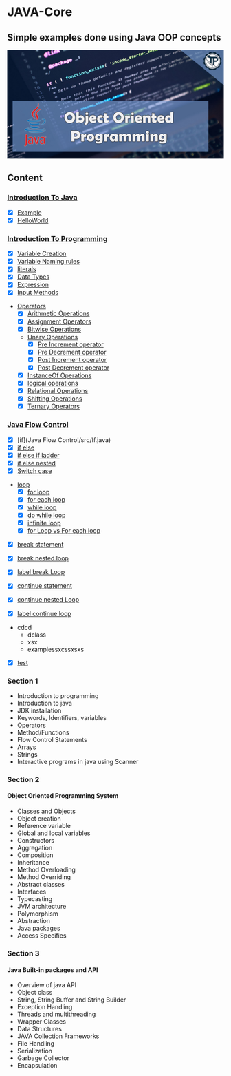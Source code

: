 # JAVA-Core
## Simple examples done using Java OOP concepts

![JAVA-Core](JavCore.jpg)

## Content

### [Introduction To Java](https://github.com/RahulSinghParmar/JAVA-Core/blob/04dac1abf303cebd25808b7ba3c278d39510bad7/Introduction%20To%20Java)
- [x] [Example](https://github.com/RahulSinghParmar/JAVA-Core/blob/0cc681f4f948828098d09806d2f06f0604153dcb/Introduction%20To%20Java/src/Example.java)
- [x] [HelloWorld](https://github.com/RahulSinghParmar/JAVA-Core/blob/0cc681f4f948828098d09806d2f06f0604153dcb/Introduction%20To%20Java/src/HelloWorld.java)

### [Introduction To Programming](https://github.com/RahulSinghParmar/JAVA-Core/blob/0cc681f4f948828098d09806d2f06f0604153dcb/Introduction%20To%20Programming)
- [x] [Variable Creation](https://github.com/RahulSinghParmar/JAVA-Core/blob/0cc681f4f948828098d09806d2f06f0604153dcb/Introduction%20To%20Programming/src/Variable_creation.java)
- [x] [Variable Naming rules](https://github.com/RahulSinghParmar/JAVA-Core/blob/0cc681f4f948828098d09806d2f06f0604153dcb/Introduction%20To%20Programming/src/Variable_Naming_Rules.java)
- [x] [literals](https://github.com/RahulSinghParmar/JAVA-Core/blob/0cc681f4f948828098d09806d2f06f0604153dcb/Introduction%20To%20Programming/src/literals.java)
- [x] [Data Types](https://github.com/RahulSinghParmar/JAVA-Core/blob/0cc681f4f948828098d09806d2f06f0604153dcb/Introduction%20To%20Programming/src/DataType.java)
- [x] [Expression](https://github.com/RahulSinghParmar/JAVA-Core/blob/0cc681f4f948828098d09806d2f06f0604153dcb/Introduction%20To%20Programming/src/Expressions.java)
- [x] [Input Methods](https://github.com/RahulSinghParmar/JAVA-Core/blob/0cc681f4f948828098d09806d2f06f0604153dcb/Introduction%20To%20Programming/src/Input.java)
- [Operators](https://github.com/RahulSinghParmar/JAVA-Core/blob/0cc681f4f948828098d09806d2f06f0604153dcb/Introduction%20To%20Programming/src/Operators)
  - [x] [Arithmetic Operations](https://github.com/RahulSinghParmar/JAVA-Core/blob/0cc681f4f948828098d09806d2f06f0604153dcb/Introduction%20To%20Programming/src/Operators/Arithmetic_Operator.java)
  - [x] [Assignment Operators](https://github.com/RahulSinghParmar/JAVA-Core/blob/0cc681f4f948828098d09806d2f06f0604153dcb/Introduction%20To%20Programming/src/Operators/Assignment_Operator.java)
  - [x] [Bitwise Operations](https://github.com/RahulSinghParmar/JAVA-Core/blob/0cc681f4f948828098d09806d2f06f0604153dcb/Introduction%20To%20Programming/src/Operators/Bitwise_Operator.java)
  - [Unary Operations](https://github.com/RahulSinghParmar/JAVA-Core/blob/0cc681f4f948828098d09806d2f06f0604153dcb/Introduction%20To%20Programming/src/Operators/Unary_Operators)
    - [x] [Pre Increment operator](https://github.com/RahulSinghParmar/JAVA-Core/blob/0cc681f4f948828098d09806d2f06f0604153dcb/Introduction%20To%20Programming/src/Operators/Unary_Operators/Pre_Increment_Operator.java)
    - [x] [Pre Decrement operator](https://github.com/RahulSinghParmar/JAVA-Core/blob/0cc681f4f948828098d09806d2f06f0604153dcb/Introduction%20To%20Programming/src/Operators/Unary_Operators/Pre_Decrement_Operator.java)
    - [x] [Post Increment operator](https://github.com/RahulSinghParmar/JAVA-Core/blob/0cc681f4f948828098d09806d2f06f0604153dcb/Introduction%20To%20Programming/src/Operators/Unary_Operators/Post_Increment_Operator.java)
    - [x] [Post Decrement operator](https://github.com/RahulSinghParmar/JAVA-Core/blob/0cc681f4f948828098d09806d2f06f0604153dcb/Introduction%20To%20Programming/src/Operators/Unary_Operators/Post_Decrement_Operator.java)
  - [x] [InstanceOf Operations](https://github.com/RahulSinghParmar/JAVA-Core/blob/0cc681f4f948828098d09806d2f06f0604153dcb/Introduction%20To%20Programming/src/Operators/InstanceOf_Operator.java)
  - [x] [logical operations](https://github.com/RahulSinghParmar/JAVA-Core/blob/0cc681f4f948828098d09806d2f06f0604153dcb/Introduction%20To%20Programming/src/Operators/logical_Operator.java)
  - [x] [Relational Operations](https://github.com/RahulSinghParmar/JAVA-Core/blob/0cc681f4f948828098d09806d2f06f0604153dcb/Introduction%20To%20Programming/src/Operators/Relational_Operator.java)
  - [x] [Shifting Operations](https://github.com/RahulSinghParmar/JAVA-Core/blob/0cc681f4f948828098d09806d2f06f0604153dcb/Introduction%20To%20Programming/src/Operators/Shift_Operator.java)
  - [x] [Ternary Operators](https://github.com/RahulSinghParmar/JAVA-Core/blob/0cc681f4f948828098d09806d2f06f0604153dcb/Introduction%20To%20Programming/src/Operators/Ternary_Operator.java)

### [Java Flow Control](https://github.com/RahulSinghParmar/JAVA-Core/blob/a7149e446566272ab4c1b0501688cea06d3cdcac/Java%20Flow%20Control)
- [x] [if](Java Flow Control/src/If.java)
- [x] [if else](https://github.com/RahulSinghParmar/JAVA-Core/blob/a7149e446566272ab4c1b0501688cea06d3cdcac/Java%20Flow%20Control/src/If_else.java)
- [x] [if else if ladder](https://github.com/RahulSinghParmar/JAVA-Core/blob/a7149e446566272ab4c1b0501688cea06d3cdcac/Java%20Flow%20Control/src/ladder_if_else_if.java)
- [x] [if else nested](https://github.com/RahulSinghParmar/JAVA-Core/blob/a7149e446566272ab4c1b0501688cea06d3cdcac/Java%20Flow%20Control/src/Nested_If_else.java)
- [x] [Switch case](https://github.com/RahulSinghParmar/JAVA-Core/blob/a7149e446566272ab4c1b0501688cea06d3cdcac/Java%20Flow%20Control/src/Switch_Case.java)
- [loop](https://github.com/RahulSinghParmar/JAVA-Core/blob/a7149e446566272ab4c1b0501688cea06d3cdcac/Java%20Flow%20Control/src/Loop)
  - [x] [for loop](https://github.com/RahulSinghParmar/JAVA-Core/blob/a7149e446566272ab4c1b0501688cea06d3cdcac/Java%20Flow%20Control/src/Loop/For_Loop.java)
  - [x] [for each loop](https://github.com/RahulSinghParmar/JAVA-Core/blob/a7149e446566272ab4c1b0501688cea06d3cdcac/Java%20Flow%20Control/src/Loop/For_each_loop.java)
  - [x] [while loop](https://github.com/RahulSinghParmar/JAVA-Core/blob/a7149e446566272ab4c1b0501688cea06d3cdcac/Java%20Flow%20Control/src/Loop/While_loop.java)
  - [x] [do while loop](https://github.com/RahulSinghParmar/JAVA-Core/blob/a7149e446566272ab4c1b0501688cea06d3cdcac/Java%20Flow%20Control/src/Loop/Do_While_loop.java)
  - [x] [infinite loop](https://github.com/RahulSinghParmar/JAVA-Core/blob/a7149e446566272ab4c1b0501688cea06d3cdcac/Java%20Flow%20Control/src/Loop/Infinite_for_Loop.java)
  - [x] [for Loop vs For each loop](https://github.com/RahulSinghParmar/JAVA-Core/blob/a7149e446566272ab4c1b0501688cea06d3cdcac/Java%20Flow%20Control/src/Loop/for_loop_VS_For_each_loop.java)
- [x] [break statement](https://github.com/RahulSinghParmar/JAVA-Core/blob/a7149e446566272ab4c1b0501688cea06d3cdcac/Java%20Flow%20Control/src/Break.java)
- [x] [break nested loop](https://github.com/RahulSinghParmar/JAVA-Core/blob/a7149e446566272ab4c1b0501688cea06d3cdcac/Java%20Flow%20Control/src/Break_nested_loop.java)
- [x] [label break Loop](https://github.com/RahulSinghParmar/JAVA-Core/blob/a7149e446566272ab4c1b0501688cea06d3cdcac/Java%20Flow%20Control/src/Label_break_statement.java)
- [x] [continue statement](https://github.com/RahulSinghParmar/JAVA-Core/blob/a7149e446566272ab4c1b0501688cea06d3cdcac/Java%20Flow%20Control/src/Continue.java)
- [x] [continue nested Loop](https://github.com/RahulSinghParmar/JAVA-Core/blob/a7149e446566272ab4c1b0501688cea06d3cdcac/Java%20Flow%20Control/src/Continue_nested_loop.java)
- [x] [label continue loop](https://github.com/RahulSinghParmar/JAVA-Core/blob/a7149e446566272ab4c1b0501688cea06d3cdcac/Java%20Flow%20Control/src/Label_continue_statement.java)



- cdcd
    - dclass
    - xsx
    - examplessxcssxsxs
 
- [x] [test](./test.java)






### Section 1
- Introduction to programming 
- Introduction to java 
- JDK installation 
- Keywords, Identifiers, variables 
- Operators 
- Method/Functions 
- Flow Control Statements 
- Arrays 
- Strings 
- Interactive programs in java using Scanner

### Section 2

#### Object Oriented Programming System
- Classes and Objects
- Object creation
- Reference variable
- Global and local variables
- Constructors
- Aggregation
- Composition
- Inheritance 
- Method Overloading
- Method Overriding
- Abstract classes
- Interfaces
- Typecasting
- JVM architecture
- Polymorphism
- Abstraction
- Java packages
- Access Specifies

### Section 3

####  Java Built-in packages and API
- Overview of java API
- Object class
- String, String Buffer and String Builder
- Exception Handling
- Threads and multithreading
- Wrapper Classes
- Data Structures
- JAVA Collection Frameworks
- File Handling
- Serialization
- Garbage Collector
- Encapsulation